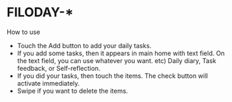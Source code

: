 # FILODAY-* 
How to use

- Touch the Add button to add your daily tasks. 
- If you add some tasks, then it appears in main home with text field. On the text field, you can use whatever you want. etc) Daily diary, Task feedback, or Self-reflection.
- If you did your tasks, then touch the items. The check button will activate immediately.
- Swipe if you want to delete the items.
